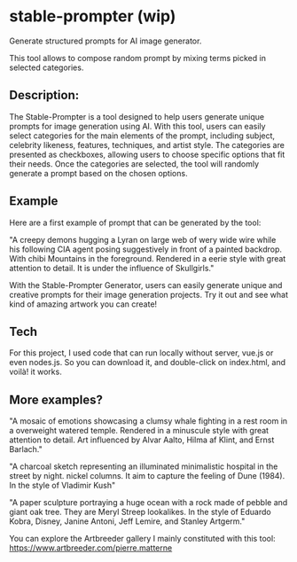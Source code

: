 # stable-prompter (wip)
Generate structured prompts for AI image generator. 

This tool allows to compose random prompt by mixing terms picked in selected categories.

## Description: 

The Stable-Prompter is a tool designed to help users generate unique prompts for image generation using AI. With this tool, users can easily select categories for the main elements of the prompt, including subject, celebrity likeness, features, techniques, and artist style. The categories are presented as checkboxes, allowing users to choose specific options that fit their needs. Once the categories are selected, the tool will randomly generate a prompt based on the chosen options.

## Example

Here are a first example of prompt that can be generated by the tool:

"A creepy demons hugging a Lyran on large web of wery wide wire while his following CIA agent posing suggestively in front of a painted backdrop. With chibi Mountains in the foreground. Rendered in a eerie style with great attention to detail. It is under the influence of Skullgirls."

With the Stable-Prompter Generator, users can easily generate unique and creative prompts for their image generation projects. Try it out and see what kind of amazing artwork you can create!

## Tech

For this project, I used code that can run locally without server, vue.js or even nodes.js. So you can download it, and double-click on index.html, and voilà! it works.

## More examples?

"A mosaic of emotions showcasing a clumsy whale fighting in a rest room in a overweight watered temple. Rendered in a minuscule style with great attention to detail. Art influenced by Alvar Aalto, Hilma af Klint, and Ernst Barlach."

"A charcoal sketch representing an illuminated minimalistic hospital in the street by night. nickel columns. It aim to capture the feeling of Dune (1984). In the style of Vladimir Kush"

"A paper sculpture portraying a huge ocean with a rock made of pebble and giant oak tree. They are Meryl Streep lookalikes. In the style of Eduardo Kobra, Disney, Janine Antoni, Jeff Lemire, and Stanley Artgerm."

You can explore the Artbreeder gallery I mainly constituted with this tool: https://www.artbreeder.com/pierre.matterne
